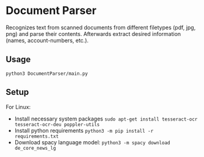 # Document Parser
Recognizes text from scanned documents from different filetypes (pdf, jpg, png) 
and parse their contents. Afterwards extract desired information (names, account-numbers, etc.).

## Usage
```python3 DocumentParser/main.py```

## Setup
For Linux:
* Install necessary system packages ```sudo apt-get install tesseract-ocr tesseract-ocr-deu poppler-utils```
* Install python requirements ```python3 -m pip install -r requirements.txt```
* Download spacy language model: ```python3 -m spacy download de_core_news_lg```
